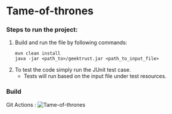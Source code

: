# Tame-of-thrones

### Steps to run the project:
1. Build and run the file by following commands:
    ```
    mvn clean install
    java -jar <path_to>/geektrust.jar <path_to_input_file>
    ```
2. To test the code simply run the JUnit test case.
    - Tests will run based on the input file under test resources.

### Build 
 Git Actions : ![Tame-of-thrones](https://github.com/Reebhu/Tame-of-thrones/workflows/Tame-of-thrones/badge.svg?branch=dev)
